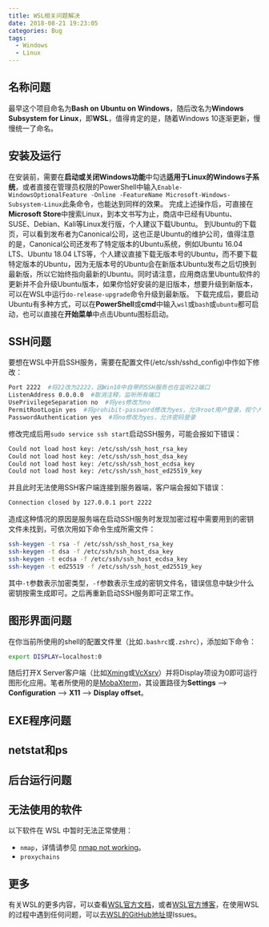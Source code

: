 ```yaml
---
title: WSL相关问题解决
date: 2018-08-21 19:23:05
categories: Bug
tags:
  - Windows
  - Linux
---
```


## 名称问题
最早这个项目命名为**Bash on Ubuntu on Windows**，随后改名为**Windows Subsystem for Linux**，即**WSL**，值得肯定的是，随着Windows 10逐渐更新，慢慢统一了命名。
## 安装及运行
在安装前，需要在**启动或关闭Windows功能**中勾选**适用于Linux的Windows子系统**，或者直接在管理员权限的PowerShell中输入`Enable-WindowsOptionalFeature -Online -FeatureName Microsoft-Windows-Subsystem-Linux`此条命令，也能达到同样的效果。
完成上述操作后，可直接在**Microsoft Store**中搜索Linux，到本文书写为止，商店中已经有Ubuntu、SUSE、Debian、Kali等Linux发行版，个人建议下载Ubuntu。
到Ubuntu的下载页，可以看到发布者为Canonical公司，这也正是Ubuntu的维护公司，值得注意的是，Canonical公司还发布了特定版本的Ubuntu系统，例如Ubuntu 16.04 LTS、Ubuntu 18.04 LTS等，个人建议直接下载无版本号的Ubuntu，而不要下载特定版本的Ubuntu，因为无版本号的Ubuntu会在新版本Ubuntu发布之后切换到最新版，所以它始终指向最新的Ubuntu。同时请注意，应用商店里Ubuntu软件的更新并不会升级Ubuntu版本，如果你恰好安装的是旧版本，想要升级到新版本，可以在WSL中运行`do-release-upgrade`命令升级到最新版。
下载完成后，要启动Ubuntu有多种方式，可以在**PowerShell**或**cmd**中输入`wsl`或`bash`或`ubuntu`都可启动，也可以直接在**开始菜单**中点击Ubuntu图标启动。
<!--more-->
## SSH问题
要想在WSL中开启SSH服务，需要在配置文件(/etc/ssh/sshd_config)中作如下修改：
```bash
Port 2222  #将22改为2222，因Win10中自带的SSH服务也在监听22端口
ListenAddress 0.0.0.0  #取消注释，监听所有端口
UsePrivilegeSeparation no  #将yes修改为no
PermitRootLogin yes  #将prohibit-password修改为yes，允许root用户登录，视个人情况而定
PasswordAuthentication yes  #将no修改为yes，允许密码登录
```
修改完成后用`sudo service ssh start`启动SSH服务，可能会报如下错误：
```bash
Could not load host key: /etc/ssh/ssh_host_rsa_key
Could not load host key: /etc/ssh/ssh_host_dsa_key
Could not load host key: /etc/ssh/ssh_host_ecdsa_key
Could not load host key: /etc/ssh/ssh_host_ed25519_key
```
并且此时无法使用SSH客户端连接到服务器端，客户端会报如下错误：
```bash
Connection closed by 127.0.0.1 port 2222
```
造成这种情况的原因是服务端在启动SSH服务时发现加密过程中需要用到的密钥文件未找到，可依次用如下命令生成所需文件：
```bash
ssh-keygen -t rsa -f /etc/ssh/ssh_host_rsa_key
ssh-keygen -t dsa -f /etc/ssh/ssh_host_dsa_key
ssh-keygen -t ecdsa -f /etc/ssh/ssh_host_ecdsa_key
ssh-keygen -t ed25519 -f /etc/ssh/ssh_host_ed25519_key
```
其中`-t`参数表示加密类型，`-f`参数表示生成的密钥文件名，错误信息中缺少什么密钥按需生成即可。之后再重新启动SSH服务即可正常工作。

## 图形界面问题
在你当前所使用的shell的配置文件里（比如`.bashrc`或`.zshrc`），添加如下命令：
```sh
export DISPLAY=localhost:0
```
随后打开X Server客户端（比如[Xming](https://sourceforge.net/projects/xming/)或[VcXsrv](https://sourceforge.net/projects/vcxsrv/)）并将Display项设为0即可运行图形化应用。笔者所使用的是[MobaXterm](https://mobaxterm.mobatek.net/)，其设置路径为**Settings** —> **Configuration** —> **X11** —> **Display offset**。

## EXE程序问题
## netstat和ps
## 后台运行问题
## 无法使用的软件
以下软件在 WSL 中暂时无法正常使用：
- `nmap`，详情请参见 [nmap not working](https://github.com/microsoft/WSL/issues/1349)。
- `proxychains`

## 更多
有关WSL的更多内容，可以查看[WSL官方文档](https://docs.microsoft.com/zh-cn/windows/wsl/about)，或者[WSL官方博客](https://blogs.msdn.microsoft.com/wsl/)，在使用WSL的过程中遇到任何问题，可以去[WSL的GitHub地址](https://github.com/Microsoft/WSL)提Issues。
